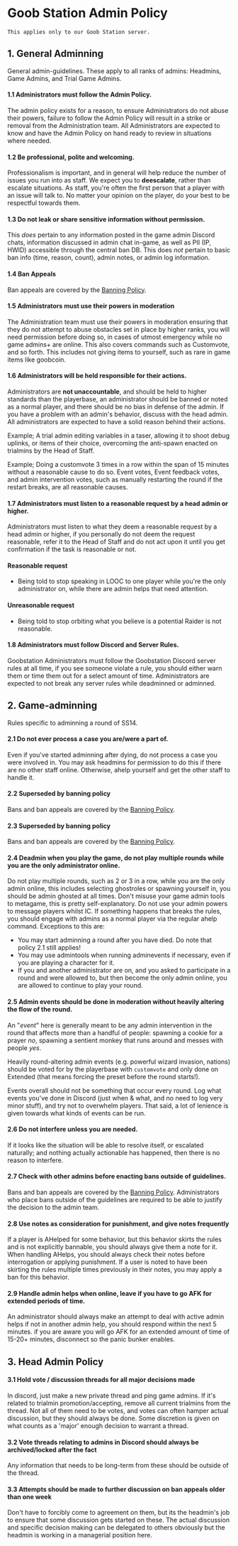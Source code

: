 # Goob Station Admin Policy

```admonish warning
This applies only to our Goob Station server.
```

## 1. General Adminning
General admin-guidelines. These apply to all ranks of admins: Headmins, Game Admins, and Trial Game Admins.
#### 1.1 **Administrators must follow the Admin Policy.**
The admin policy exists for a reason, to ensure Administrators do not abuse their powers, failure to follow the Admin Policy will result in a strike or removal from the Administration team. All Administrators are expected to know and have the Admin Policy on hand ready to review in situations where needed.
#### 1.2 **Be professional, polite and welcoming.**
Professionalism is important, and in general will help reduce the number of issues you run into as staff. We expect you to **deescalate**, rather than escalate situations.
As staff, you're often the first person that a player with an issue will talk to. No matter your opinion on the player, do your best to be respectful towards them.
#### 1.3 **Do not leak or share sensitive information without permission.**
This *does* pertain to any information posted in the game admin Discord chats, information discussed in admin chat in-game, as well as PII (IP, HWID) accessible through the central ban DB. This does *not* pertain to basic ban info (time, reason, count), admin notes, or admin log information.
#### 1.4 **Ban Appeals**
Ban appeals are covered by the [Banning Policy](./wizards-den-banning-policy.md).
#### 1.5 **Administrators must use their powers in moderation**
The Administration team must use their powers in moderation ensuring that they do not attempt to abuse obstacles set in place by higher ranks, you will need permission before doing so, in cases of utmost emergency while no game admins+ are online. This also covers commands such as Customvote, and so forth. This includes not giving items to yourself, such as rare in game items like goobcoin.
#### 1.6 **Administrators will be held responsible for their actions.**
Administrators are **not unaccountable**, and should be held to higher standards than the playerbase, an administrator should be banned or noted as a normal player, and there should be no bias in defense of the admin. If you have a problem with an admin's behavior, discuss with the head admin. All administrators are expected to have a solid reason behind their actions.

Example; A trial admin editing variables in a taser, allowing it to shoot debug uplinks, or items of their choice, overcoming the anti-spawn enacted on trialmins by the Head of Staff.

Example; Doing a customvote 3 times in a row within the span of 15 minutes without a reasonable cause to do so. Event votes, Event feedback votes, and admin intervention votes, such as manually restarting the round if the restart breaks, are all reasonable causes.

#### **1.7 Administrators must listen to a reasonable request by a head admin or higher.**
Administrators must listen to what they deem a reasonable request by a head admin or higher, if you personally do not deem the request reasonable, refer it to the Head of Staff and do not act upon it until you get confirmation if the task is reasonable or not.

#### Reasonable request
- Being told to stop speaking in LOOC to one player while you're the only administrator on, while there are admin helps that need attention.

#### Unreasonable request

- Being told to stop orbiting what you believe is a potential Raider is not reasonable.

#### **1.8 Administrators must follow Discord and Server Rules.**
Goobstation Administrators must follow the Goobstation Discord server rules at all time, if you see someone violate a rule, you should either warn them or time them out for a select amount of time. Administrators are expected to not break any server rules while deadminned or adminned.
####
## 2. Game-adminning
Rules specific to adminning a round of SS14.
#### 2.1 **Do not ever process a case you are/were a part of.**
Even if you've started adminning after dying, do not process a case you were involved in. You may ask headmins for permission to do this if there are no other staff online. Otherwise, ahelp yourself and get the other staff to handle it.
#### 2.2 **Superseded by banning policy**
Bans and ban appeals are covered by the [Banning Policy](./wizards-den-banning-policy.md).
#### 2.3 **Superseded by banning policy**
Bans and ban appeals are covered by the [Banning Policy](./wizards-den-banning-policy.md).
#### 2.4 **Deadmin when you play the game, do not play multiple rounds while you are the only administrator online.**
Do not play multiple rounds, such as 2 or 3 in a row, while you are the only admin online, this includes selecting ghostroles or spawning yourself in, you should be admin ghosted at all times. Don't misuse your game admin tools to metagame, this is pretty self-explanatory. Do not use your admin powers to message players whilst IC. If something happens that breaks the rules, you should engage with admins as a normal player via the regular ahelp command. Exceptions to this are:

- You may start adminning a round after you have died. Do note that policy 2.1 still applies!
- You may use admintools when running adminevents if necessary, even if you are playing a character for it.
- If you and another administrator are on, and you asked to participate in a round and were allowed to, but then become the only admin online, you are allowed to continue to play your round.
#### 2.5 **Admin events should be done in moderation without heavily altering the flow of the round.**
An "*event*" here is generally meant to be any admin intervention in the round that affects more than a handful of people: spawning a cookie for a prayer *no*, spawning a sentient monkey that runs around and messes with people *yes*.

Heavily round-altering admin events (e.g. powerful wizard invasion, nations) should be voted for by the playerbase with `customvote` and only done on Extended (that means forcing the preset before the round starts!).

Events overall should not be something that occur every round. Log what events you've done in Discord (just when & what, and no need to log very minor stuff), and try not to overwhelm players. That said, a lot of lenience is given towards what kinds of events can be run.

#### 2.6 **Do not interfere unless you are needed.**
If it looks like the situation will be able to resolve itself, or escalated naturally; and nothing actually actionable has happened, then there is no reason to interfere.
#### 2.7 **Check with other admins before enacting bans outside of guidelines.**
Bans and ban appeals are covered by the [Banning Policy](./wizards-den-banning-policy.md). Administrators who place bans outside of the guidelines are required to be able to justify the decision to the admin team.
#### 2.8 **Use notes as consideration for punishment, and give notes frequently**
If a player is AHelped for some behavior, but this behavior skirts the rules and is not explicitly bannable, you should always give them a note for it. When handling AHelps, you should always check their notes before interrogation or applying punishment. If a user is noted to have been skirting the rules multiple times previously in their notes, you may apply a ban for this behavior.
#### 2.9 **Handle admin helps when online, leave if you have to go AFK for extended periods of time.**
An administrator should always make an attempt to deal with active admin helps if not in another admin help, you should respond within the next 5 minutes. if you are aware you will go AFK for an extended amount of time of 15-20+ minutes, disconnect so the panic bunker enables. 

## 3. Head Admin Policy

#### 3.1 **Hold vote / discussion threads for all major decisions made**
In discord, just make a new private thread and ping game admins. If it's related to trialmin promotion/accepting, remove all current trialmins from the thread. Not all of them need to be votes, and votes can often hamper actual discussion, but they should always be done. Some discretion is given on what counts as a 'major' enough decision to warrant a thread.

#### 3.2 **Vote threads relating to admins in Discord should always be archived/locked after the fact**
Any information that needs to be long-term from these should be outside of the thread.

#### 3.3 **Attempts should be made to further discussion on ban appeals older than one week**
Don't have to forcibly come to agreement on them, but its the headmin's job to ensure that some discussion gets started on these. The actual discussion and specific decision making can be delegated to others obviously but the headmin is working in a managerial position here.
